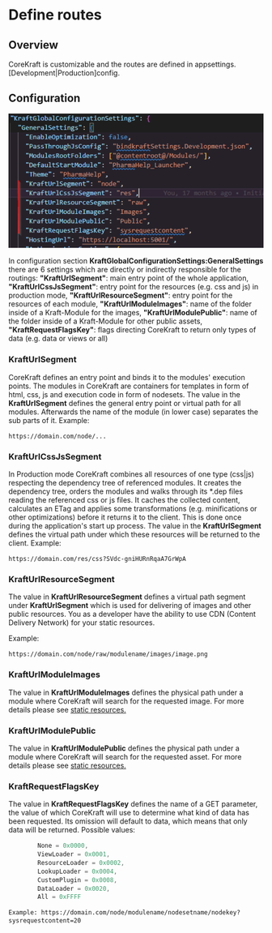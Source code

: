 <!-- header
{
    "title": "Define system routes",
    "description": "Define data routes in configuration.",
    "keywords": [ "Routes", "Data routes" ]
}
-->

# Define routes

## Overview
CoreKraft is customizable and the routes are defined in appsettings.[Development|Production]config. 

## Configuration

![Routes defined in configuration](/Documentation/Images/Routes_appsettings.png)

In configuration section **KraftGlobalConfigurationSettings:GeneralSettings** there are 6 settings which are directly or indirectly responsible for the routings:
**"KraftUrlSegment"**: main entry point of the whole application,
**"KraftUrlCssJsSegment"**: entry point for the resources (e.g. css and js) in production mode,
**"KraftUrlResourceSegment"**: entry point for the resources of each module,
**"KraftUrlModuleImages"**: name of the folder inside of a Kraft-Module for the images,
**"KraftUrlModulePublic"**: name of the folder inside of a Kraft-Module for other public assets,
**"KraftRequestFlagsKey"**: flags directing CoreKraft to return only types of data (e.g. data or views or all)


### KraftUrlSegment
CoreKraft defines an entry point and binds it to the modules' execution points. The modules in CoreKraft are containers for templates in form of html, css, js and execution code in form of nodesets. The value in the **KraftUrlSegment** defines the general entry point or virtual path for all modules. Afterwards the name of the module (in lower case) separates the sub parts of it. 
Example: 
```uri
https://domain.com/node/...
```

### KraftUrlCssJsSegment
In Production mode CoreKraft combines all resources of one type (css|js) respecting the dependency tree of referenced modules. It creates the dependency tree, orders the modules and walks through its *.dep files reading the referenced css or js files. It caches the collected content, calculates an ETag and applies some transformations (e.g. minifications or other optimizations) before it returns it to the client. This is done once during the application's start up process. The value in the **KraftUrlSegment** defines the virtual path under which these resources will be returned to the client.
Example: 
```uri
https://domain.com/res/css?SVdc-gniHURnRqaA7GrWpA
```

### KraftUrlResourceSegment
The value in **KraftUrlResourceSegment** defines a virtual path segment under **KraftUrlSegment** which is used for delivering of images and other public resources. You as a developer have the ability to use CDN (Content Delivery Network) for your static resources.

Example: 
```uri
https://domain.com/node/raw/modulename/images/image.png
```

### KraftUrlModuleImages
The value in **KraftUrlModuleImages** defines the physical path under a module where CoreKraft will search for the requested image. For more details please see [static resources.](/Documentation/02.Learn_CoreKraft/06.Routes/static-resources.md)

### KraftUrlModulePublic
The value in **KraftUrlModulePublic** defines the physical path under a module where CoreKraft will search for the requested asset. For more details please see [static resources.](/Documentation/02.Learn_CoreKraft/06.Routes/static-resources.md)

### KraftRequestFlagsKey
The value in **KraftRequestFlagsKey** defines the name of a GET parameter, the value of which CoreKraft will use to determine what kind of data has been requested. Its omission will default to data, which means that only data will be returned.
Possible values:
```javascript
        None = 0x0000,
        ViewLoader = 0x0001,
        ResourceLoader = 0x0002,
        LookupLoader = 0x0004,
        CustomPlugin = 0x0008,
        DataLoader = 0x0020,
        All = 0xFFFF
```     

```uri
Example: https://domain.com/node/modulename/nodesetname/nodekey?sysrequestcontent=20
```